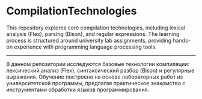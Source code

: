 # CompilationTechnologies

This repository explores core compilation technologies, including lexical analysis (Flex), parsing (Bison), and regular expressions. The learning process is structured around university lab assignments, providing hands-on experience with programming language processing tools.

----------------------------------------------------------------------------------

В данном репозитории исследуются базовые технологии компиляции: лексический анализ (Flex), синтаксический разбор (Bison) и регулярные выражения. Обучение построено на основе лабораторных работ из университетской программы, предлагая практическое знакомство с инструментами обработки языков программирования.
